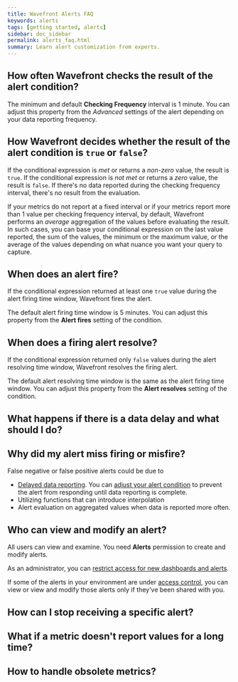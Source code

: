 ```yaml
---
title: Wavefront Alerts FAQ
keywords: alerts
tags: [getting started, alerts]
sidebar: doc_sidebar
permalink: alerts_faq.html
summary: Learn alert customization from experts.
---
```


## How often Wavefront checks the result of the alert condition?
The minimum and default **Checking Frequency** interval is 1 minute. You can adjust this property from the *Advanced* settings of the alert depending on your data reporting frequency.

## How Wavefront decides whether the result of the alert condition is `true` or `false`?
If the conditional expression is *met* or returns a *non-zero* value, the result is `true`. If the conditional expression is *not met* or returns a *zero* value, the result is `false`. If there's no data reported during the checking frequency interval, there's no result from the evaluation.

If your metrics do not report at a fixed interval or if your metrics report more than 1 value per checking frequency interval, by default, Wavefront performs an *average* aggregation of the values before evaluating the result. In such cases, you can base your conditional expression on the last value reported, the sum of the values, the minimum or the maximum value, or the average of the values depending on what nuance you want your query to capture.

## When does an alert fire?
If the conditional expression returned at least one `true` value during the alert firing time window, Wavefront fires the alert.

The default alert firing time window is 5 minutes. You can adjust this property from the **Alert fires** setting of the condition.

## When does a firing alert resolve?
If the conditional expression returned only `false` values during the alert resolving time window, Wavefront resolves the firing alert.

The default alert resolving time window is the same as the alert firing time window. You can adjust this property from the **Alert resolves** setting of the condition.

## What happens if there is a data delay and what should I do?

## Why did my alert miss firing or misfire?
False negative or false positive alerts could be due to
* [Delayed data reporting](alerts_delayed_data.html#check-for-a-data-delay). You can [adjust your alert condition](alerts_delayed_data.html#minimize-the-impact-of-data-delays-on-alerts) to prevent the alert from responding until data reporting is complete.
* Utilizing functions that can introduce interpolation
* Alert evaluation on aggregated values when data is reported more often.

## Who can view and modify an alert?
All users can view and examine. You need **Alerts** permission to create and modify alerts.

As an administrator, you can [restrict access for new dashboards and alerts](access.html#changing-access-for-individual-dashboards-or-alerts).

If some of the alerts in your environment are under [access control](access.html), you can view or view and modify those alerts only if they’ve been shared with you.

## How can I stop receiving a specific alert?

## What if a metric doesn't report values for a long time?

## How to handle obsolete metrics?
